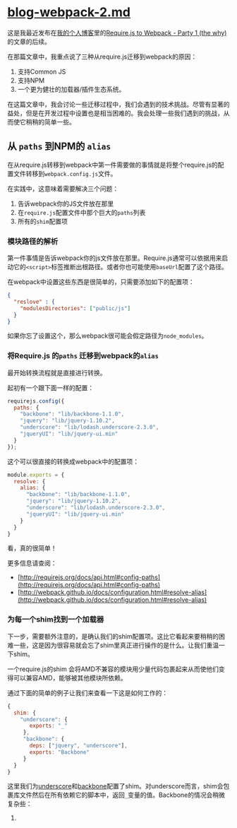 # [blog-webpack-2.md](https://gist.github.com/xjamundx/b1c800e9282e16a6a18e)

这是我最近发布在[我的个人博客](http://www.jamund.com/)里的[Require.js to Webpack - Party 1 (the why)](http://j-query.blogspot.com/2015/06/from-requirejs-to-webpack-part-1-reasons.html)的文章的后续。

在那篇文章中，我重点说了三种从require.js迁移到webpack的原因：

1. 支持Common JS
2. 支持NPM
3. 一个更为健壮的加载器/插件生态系统。

在这篇文章中，我会讨论一些迁移过程中，我们会遇到的技术挑战。尽管有显著的益处，但是在开发过程中设置也是相当困难的。我会处理一些我们遇到的挑战，从而使它稍稍的简单一些。

## 从 `paths` 到NPM的 `alias`

在从require.js转移到webpack中第一件需要做的事情就是将整个require.js的配置文件转移到`webpack.config.js`文件。

在实践中，这意味着需要解决三个问题：

1. 告诉webpack你的JS文件放在那里
2. 在`require.js`配置文件中那个巨大的`paths`列表
3. 所有的`shim`配置项

### 模块路径的解析

第一件事情是告诉webpack你的js文件放在那里。Require.js通常可以依据用来启动它的`<script>`标签推断出根路径。或者你也可能使用`baseUrl`配置了这个路径。

在webpack中设置这些东西是很简单的，只需要添加如下的配置项：

```json
{
  "reslove" : {
    "modulesDirectories": ["public/js"]
  }
}
```

如果你忘了设置这个，那么webpack很可能会假定路径为`node_modules`。

### 将Require.js 的`paths` 迁移到webpack的`alias`

最开始转换流程就是直接进行转换。

起初有一个跟下面一样的配置：

```javascript
requirejs.config({
  paths: {
    "backbone": "lib/backbone-1.1.0",
    "jquery": "lib/jquery-1.10.2",
    "underscore": "lib/lodash.underscore-2.3.0",
    "jqueryUI": "lib/jquery-ui.min"
  }
});
```

这个可以很直接的转换成webpack中的配置项：

```javascript
module.exports = {
  resolve: {
    alias: {
      "backbone": "lib/backbone-1.1.0",
      "jquery": "lib/jquery-1.10.2",
      "underscore": "lib/lodash.underscore-2.3.0",
      "jqueryUI": "lib/jquery-ui.min"
    }
  }
}
```

看，真的很简单！

更多信息请查阅：

- [http://requirejs.org/docs/api.html#config-paths](http://requirejs.org/docs/api.html#config-paths)
- [http://webpack.github.io/docs/configuration.html#resolve-alias](http://webpack.github.io/docs/configuration.html#resolve-alias)

### 为每一个shim找到一个加载器

下一步，需要额外注意的，是确认我们的shim配置项。这比它看起来要稍稍的困难一些，这是因为很容易就会忘了shim里真正进行操作的是什么。让我们重温一下shim。

一个require.js的shim 会将AMD不兼容的模块用少量代码包裹起来从而使他们变得可以兼容AMD，能够被其他模块所依赖。

通过下面的简单的例子让我们来查看一下这是如何工作的：

```javascript
{
  shim: {
    "underscore": {
       exports: "_"
     },
     "backbone": {
       deps: ["jquery", "underscore"],
       exports: "Backbone"
     }
  }
}
```

这里我们为[underscore](http://underscorejs.org/)和[backbone](http://backbonejs.org/)配置了shim。对underscore而言，shim会包裹库文件然后在所有依赖它的脚本中，返回`_`变量的值。Backbone的情况会稍微复杂些：

1.
